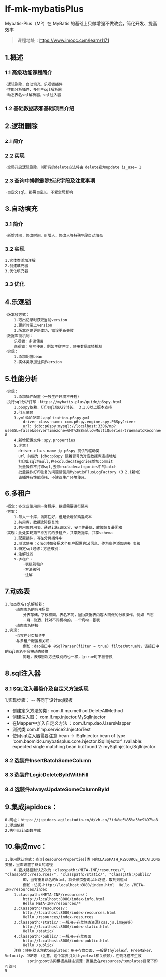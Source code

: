 # lf-mk-mybatisPlus
Mybatis-Plus（MP）在 MyBatis 的基础上只做增强不做改变，简化开发、提高效率
>课程地址：https://www.imooc.com/learn/1171
>

## 1.概述
### 1.1 高级功能课程简介

    ·逻辑删除，自动填充，乐观锁插件
    ·性能分析插件，多租户sql解析器
    ·动态表名sql解析器，sql注入器

### 1.2 基础数据表和基础项目介绍
## 2.逻辑删除
### 2.1 简介
### 2.2 实现

    ·全局开启逻辑删除，则所有的delete方法将由 delete变为update is_use= 1

### 2.3 查询中排除删除标识字段及注意事项

    ·自定义sql，都需自定义，不受全局影响
    
## 3.自动填充
### 3.1 简介

    ·新增时间，修改时间，新增人，修改人等特殊字段自动填充

### 3.2 实现
    
    1.实体类添加注解
    2.创建填充器
    3.优化填充器
    
### 3.3 优化
## 4.乐观锁
    
    ·版本号方式：
        1.取出记录时获取当前version
        2.更新时带上version
        3.版本正确更新成功，错误更新失败
    ·数据库锁机制：
        乐观锁：多读使用
        悲观锁：多写使用，例如主键冲突，使用数据库锁机制
    ·实现：
        1.添加配置bean
        2.实体类添加注解@Version
        
## 5.性能分析
    
    ·实现：
        1.添加插件配置（一般生产环境不开启）
    ·执行sql分析打印：https://mybatis.plus/guide/p6spy.html
        1.p6spy依赖，打印sql及执行时长， 3.1.0以上版本支持
        2.引入依赖
        3.yml添加配置：application-p6spy.yml
            driver-class-name: com.p6spy.engine.spy.P6SpyDriver
            url: jdbc:p6spy:mysql://localhost:3306/mp?useSSL=false&serverTimezone=GMT%2B8&allowMultiQueries=true&autoReconnect=true&characterEncoding=utf-8
        4.新增配置文件：spy.properties
        5.注意！
          driver-class-name 为 p6spy 提供的驱动类
          url 前缀为 jdbc:p6spy 跟着冒号为对应数据库连接地址
          打印出sql为null,在excludecategories增加commit
          批量操作不打印sql,去除excludecategories中的batch
          批量操作打印重复的问题请使用MybatisPlusLogFactory (3.2.1新增）
          该插件有性能损耗，不建议生产环境使用。
            
## 6.多租户
    
    ·概念：多企业使用同一套程序，数据需要进行隔离
    ·方案：
        1.每人一个库，隔离性好，但是会增加购置成本
        2.共用库，数据故障恢复难
        3.共用库共用表，通过id标识区分，安全性最低，故障恢复最困难
    ·实现：此处实现第三种方式的多租户，共享数据库，共享schema
        1.配置插件，写在分页插件中
        2.测试使用：crud时都会把这个租户配置的id信息，作为条件添加进去 表级
        3.特定sql过滤：方法级别：
        4.注解过滤
        5.多租户：
            ·表级别租户
            ·方法级别
            ·注解
        
## 7.动态表
    
    1.动态表名sql解析器：
        ·动态表名的应用场景
            分表存储，字段相同，表名不同，因为数据表内容大而做的分表操作，例如 日志
            一月一张表，针对不同机构的，一个机构一张表
        ·动态表名拼接
    2.实现：
        ·也写在分页插件中
        ·与多租户配置相关联：
            例如：dao接口中 @SqlParser(filter = true) filter为true时，该接口中的sql表名不会被动态替换
            同理，表级别及方法级别的也一样，为true时不被替换
        
    
## 8.sql注入器
###  8.1 SQL注入器简介及自定义方法实现 

1.实现步骤： -- 等同于设计sql模板
 * 创建定义方法的类 : com.lf.mp.method.DeleteAllMethod 
 * 创建注入器： com.lf.mp.injector.MySqlInjector 
 * 在Mapper中加入自定义方法 ：com.lf.mp.dao.UsersMapper
 * 测试类 com.lf.mp.service2.InjectorTest 
 * 使用sql注入器需要注意 bean -> ISqlInjector
    bean of type 'com.baomidou.mybatisplus.core.injector.ISqlInjector' available: expected single matching bean but found 2: mySqlInjector,iSqlInjector
    
###  8.2 选装件InsertBatchSomeColumn 
###  8.3 选装件LogicDeleteByIdWithFill 
###  8.4 选装件alwaysUpdateSomeColumnById 

## 9.集成japidocs：

    0.网址：https://japidocs.agilestudio.cn/#/zh-cn/?id=%e5%85%a5%e9%97%a8
    1.添加依赖
    2.执行main函数生成
   
## 10.集成mvc：
    
    1.使用默认方式：查询[ResourceProperties]类下的CLASSPATH_RESOURCE_LOCATIONS变量，里面设置了默认的路径
        0.查找路径默认依次为：classpath:/META-INF/resources/", "classpath:/resources/", "classpath:/static/", "classpath:/public/
            即，当有重复命名的html，将会依次查询以上路径，取到则返回
            例如：访问-http://localhost:8080/index.html  Hello /META-INF/resources/index
        1.classpath:/META-INF/resources/：
            http://localhost:8080/index-info.html
            Hello META-INF/resources/*
        2.classpath:/resources/：
            http://localhost:8080/index-resources.html
            Hello /resources/index-resources
        3.classpath:/static/：一般用于存放静态资源(css,js,image等)
            http://localhost:8080/index-static.html
            Hello /static/
        4.classpath:/public/：一般用于存放页面
            http://localhost:8080/index-public.html
            Hello /public/
        注意：使用默认方式templates：用于存放页面，一般是thyleleaf、FreeMaker、Velocity、JSP等 （注意，这个需要引入thymeleaf相关依赖），否则路径不生效
              springboot访问模板类静态资源：直接放在resources/templates目录下即可访问
    5
